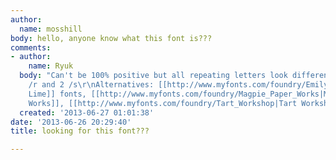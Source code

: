 ```yaml
---
author:
  name: mosshill
body: hello, anyone know what this font is???
comments:
- author:
    name: Ryuk
  body: "Can't be 100% positive but all repeating letters look different: 2 /w, 2
    /r and 2 /s\r\nAlternatives: [[http://www.myfonts.com/foundry/Emily_Lime|Emily
    Lime]] fonts, [[http://www.myfonts.com/foundry/Magpie_Paper_Works|Magpie Paper
    Works]], [[http://www.myfonts.com/foundry/Tart_Workshop|Tart Workshop]]"
  created: '2013-06-27 01:01:38'
date: '2013-06-26 20:29:40'
title: looking for this font???

---
```

